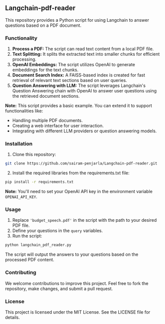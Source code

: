 ## Langchain-pdf-reader

This repository provides a Python script for using Langchain to answer questions based on a PDF document. 

### Functionality

1. **Process a PDF:** The script can read text content from a local PDF file.
2. **Text Splitting:** It splits the extracted text into smaller chunks for efficient processing.
3. **OpenAI Embeddings:** The script utilizes OpenAI to generate embeddings for the text chunks.
4. **Document Search Index:** A FAISS-based index is created for fast retrieval of relevant text sections based on user queries.
5. **Question Answering with LLM:** The script leverages Langchain's Question Answering chain with OpenAI to answer user questions using the retrieved document sections.

**Note:** This script provides a basic example. You can extend it to support functionalities like:

* Handling multiple PDF documents.
* Creating a web interface for user interaction.
* Integrating with different LLM providers or question answering models.


### Installation

1. Clone this repository:

```bash
git clone https://github.com/sairam-penjarla/Langchain-pdf-reader.git
```

2. Install the required libraries from the requirements.txt file:

```bash
pip install -r requirements.txt
```

**Note:** You'll need to set your OpenAI API key in the environment variable `OPENAI_API_KEY`.

### Usage

1. Replace `'budget_speech.pdf'` in the script with the path to your desired PDF file.
2. Define your questions in the `query` variables.
3. Run the script:

```bash
python langchain_pdf_reader.py
```

The script will output the answers to your questions based on the processed PDF content.

### Contributing

We welcome contributions to improve this project. Feel free to fork the repository, make changes, and submit a pull request.

### License

This project is licensed under the MIT License. See the LICENSE file for details.
